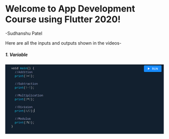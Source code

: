 # Welcome to App Development Course using Flutter 2020!
-Sudhanshu Patel

Here are all the inputs and outputs shown in the videos-

<H5>1. Variable</H5>
<img src = "https://github.com/sudhanshu-patel/sudhanshu-patel.github.io/blob/main/arithhmetiic_input.PNG?raw=true">
